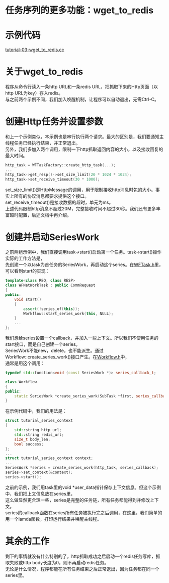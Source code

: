 # 任务序列的更多功能：wget_to_redis
# 示例代码

[tutorial-03-wget_to_redis.cc](../tutorial/tutorial-03-wget_to_redis.cc)

# 关于wget_to_redis

程序从命令行读入一条http URL和一条redis URL，把抓取下来的Http页面（以http URL为key）存入redis。  
与之前两个示例不同，我们加入唤醒机制，让程序可以自动退出，无需Ctrl-C。

# 创建Http任务并设置参数

和上一个示例类似，本示例也是串行执行两个请求。最大的区别是，我们要通知主线程任务已经执行结束，并正常退出。  
另外，我们多加入两个调用，限制一下http抓取返回内容的大小，以及接收回复的最大时间。
~~~cpp
http_task = WFTaskFactory::create_http_task(...);
...
http_task->get_resp()->set_size_limit(20 * 1024 * 1024);
http_task->set_receive_timeout(30 * 1000);
~~~
set_size_limit()是HttpMessage的调用，用于限制接收http消息时包的大小。事实上所有的协议消息都要求提供这个接口。  
set_receive_timeout()是接收数据的超时，单元为ms。  
上述代码限制http消息不超过20M，完整接收时间不超过30秒。我们还有更多丰富超时配置，后述文档中再介绍。  

# 创建并启动SeriesWork

之前两组示例中，我们直接调用task->start()启动第一个任务。task->start()操作实际的工作方法是，  
先创建一个以task为首任务的SeriesWork，再启动这个series。在[WFTask.h](../src/factory/WFTask.h)里，可以看到start的实现：
~~~cpp
template<class REQ, class RESP>
class WFNetWorkTask : public CommRequest
{
public:
    void start()
    {
        assert(!series_of(this));
        Workflow::start_series_work(this, NULL);
    }
    ...
};
~~~
我们想给series设置一个callback，并加入一些上下文。所以我们不使用任务的start接口，而是自己创建一个series。  
SeriesWork不能new，delete，也不能派生。通过Workflow::create_series_work()接口产生。在[Workflow.h](../src/factory/Workflow.h)中，  
通常是用这个调用：
~~~cpp
typedef std::function<void (const SeriesWork *)> series_callback_t;

class Workflow
{
public:
    static SeriesWork *create_series_work(SubTask *first, series_callback_t callback);
}
~~~
在示例代码中，我们的用法是：
~~~cpp
struct tutorial_series_context
{
    std::string http_url;
    std::string redis_url;
    size_t body_len;
    bool success;
};
...
struct tutorial_series_context context;
...
SeriesWork *series = create_series_work(http_task, series_callback);
series->set_context(&context);
series->start();
~~~
之前的示例，我们用task里的void *user_data指针保存上下文信息。但这个示例中，我们把上文信息放在series里，  
这么做显然更合理一些，series是完整的任务链，所有任务都能得到并修改上下文。  
series的callback函数在series所有任务被执行完之后调用，在这里，我们简单的用一个lamda函数，打印运行结果并唤醒主线程。  

# 其余的工作

剩下的事情就没有什么特别的了，http抓取成功之后启动一个redis任务写库，抓取失败或http body长度为0，则不再启动redis任务。  
无论是什么情况，程序都能在所有任务结束之后正常退出，因为任务都在同一个series里。
